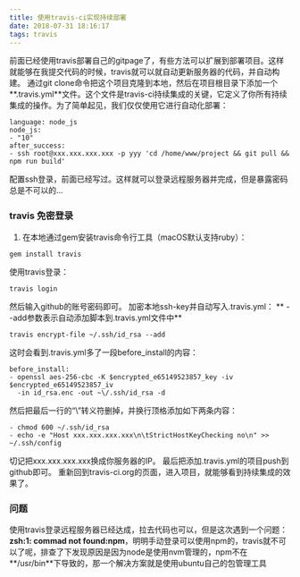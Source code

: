 ```yaml
---
title: 使用travis-ci实现持续部署
date: 2018-07-31 18:16:17
tags: travis
---
```

前面已经使用travis部署自己的gitpage了，有些方法可以扩展到部署项目。这样就能够在我提交代码的时候，travis就可以就自动更新服务器的代码，并自动构建。
通过git clone命令把这个项目克隆到本地，然后在项目根目录下添加一个**.travis.yml**文件。这个文件是travis-ci持续集成的关键，它定义了你所有持续集成的操作。为了简单起见，我们仅仅使用它进行自动化部署：
```
language: node_js
node_js:
- "10"
after_success:
- ssh root@xxx.xxx.xxx.xxx -p yyy 'cd /home/www/project && git pull && npm run build'
```
配置ssh登录，前面已经写过。这样就可以登录远程服务器并完成，但是暴露密码总是不可以的...
### travis 免密登录
1. 在本地通过gem安装travis命令行工具（macOS默认支持ruby）：
```
gem install travis
```
使用travis登录：
```
travis login
```
然后输入github的账号密码即可。
加密本地ssh-key并自动写入.travis.yml：
** --add参数表示自动添加脚本到.travis.yml文件中**
```
travis encrypt-file ~/.ssh/id_rsa --add
```
这时会看到.travis.yml多了一段before_install的内容：
```
before_install:
- openssl aes-256-cbc -K $encrypted_e65149523857_key -iv $encrypted_e65149523857_iv
  -in id_rsa.enc -out ~\/.ssh/id_rsa -d
```
然后把最后一行的“\”转义符删掉，并换行顶格添加如下两条内容：
```
- chmod 600 ~/.ssh/id_rsa
- echo -e "Host xxx.xxx.xxx.xxx\n\tStrictHostKeyChecking no\n" >> ~/.ssh/config
```
切记把xxx.xxx.xxx.xxx换成你服务器的IP。
最后把添加.travis.yml的项目push到github即可。
重新回到travis-ci.org的页面，进入项目，就能够看到持续集成的效果了。
### 问题
使用travis登录远程服务器已经达成，拉去代码也可以，但是这次遇到一个问题：**zsh:1: commad not found:npm**，明明手动登录可以使用npm的，travis就不可以了呢，排查了下发现原因是因为node是使用nvm管理的，npm不在**/usr/bin**下导致的，那一个解决方案就是使用ubuntu自己的包管理工具

